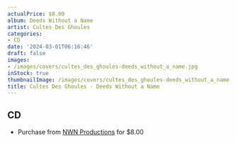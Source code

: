 ```yaml
---
actualPrice: $8.00
album: Deeds Without a Name
artist: Cultes Des Ghoules
categories:
- CD
date: '2024-03-01T06:16:46'
draft: false
images:
- /images/covers/cultes_des_ghoules-deeds_without_a_name.jpg
inStock: true
thumbnailImage: /images/covers/cultes_des_ghoules-deeds_without_a_name-thumb.jpg
title: Cultes Des Ghoules - Deeds Without a Name
---
```


## CD
* Purchase from [NWN Productions](http://shop.nwnprod.com/index.php?route=product/product&path=93&product_id=44230&sort=pd.name&order=ASC) for $8.00
